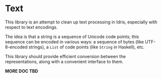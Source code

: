 # Text #

This library is an attempt to clean up text processing in Idris,
especially with respect to text encodings.

The idea is that a string is a sequence of Unicode code points; this
sequence can be encoded in various ways: a sequence of bytes
(like UTF-8-encoded strings), a `List` of code points (like `String`
in Haskell), etc.

This library should provide efficient conversion between the
representations, along with a convenient interface to them.

**MORE DOC TBD**
